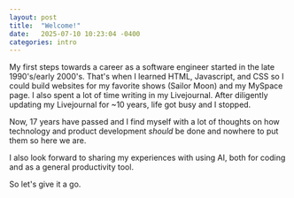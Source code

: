 ```yaml
---
layout: post
title:  "Welcome!"
date:   2025-07-10 10:23:04 -0400
categories: intro
---
```

My first steps towards a career as a software engineer started in the late 1990's/early 2000's. That's when I learned HTML, Javascript, and CSS so I could build websites for my favorite shows (Sailor Moon) and my MySpace page. I also spent a lot of time writing in my Livejournal. After diligently updating my Livejournal for ~10 years, life got busy and I stopped. 

Now, 17 years have passed and I find myself with a lot of thoughts on how technology and product development _should_ be done and nowhere to put them so here we are.

I also look forward to sharing my experiences with using AI, both for coding and as a general productivity tool.

So let's give it a go.